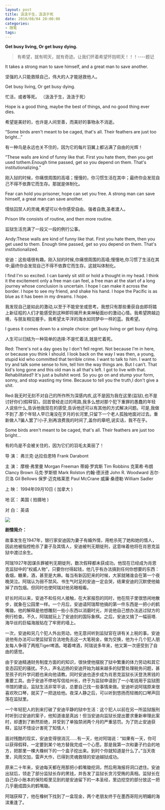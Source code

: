 ```yaml
---
layout: post
title: 汲汲于生，汲汲于死
date: 2010/08/04 20:00:00
categories: 
- 随笔
tags: 
---
```


**Get busy living, Or get busy dying.**

> 有希望，就有明天，就有奇迹。让我们怀着希望怀抱明天！！！----题记

It takes a strong man to save himself, and a great man to save another.

坚强的人只能救赎自己，伟大的人才能拯救他人。

Get busy living, Or get busy dying.

忙活，或者等死。 （汲汲于生，汲汲于死）

Hope is a good thing, maybe the best of things, and no good thing ever dies.

希望是美好的，也许是人间至善，而美好的事物永不消逝。

“Some birds aren't meant to be caged, that's all. Their feathers are just too bright...”

有一种鸟是永远也关不住的，因为它的每片羽翼上都沾满了自由的光辉！

“These walls are kind of funny like that. First you hate them, then you get used tothem.Enough time passed, get so you depend on them. That's institutionalizing.”

刚入狱的时候，你痛恨周围的高墙；慢慢的，你习惯生活在其中；最终你会发现自己不得不依靠它而生存。那就是体制化。

Fear can hold you prisoner, hope can set you free. A strong man can save himself, a great man can save another.

懦怯囚禁人的灵魂,希望可以令你感受自由。强者自救,圣者渡人。

Prison life consists of routine, and then more routine.

监狱生活充满了一段又一段的例行公事。

Andy:These walls are kind of funny like that. First you hate them, then you get used to them. Enough time passed, get so you depend on them. That's institutionalized.

安迪：这些墙很有趣。刚入狱的时候,你痛恨周围的高墙;慢慢地,你习惯了生活在其中;最终你会发现自己不得不依靠它而生存。这就叫体制化。

I find I'm so excited. I can barely sit still or hold a thought in my head. I think it the excitement only a free man can feel, a free man at the start of a long journey whose conclusion is uncertain. I hope I can make it across the border. I hope to see my friend, and shake his hand. I hope the Pacific is as blue as it has been in my dreams. I hope.

我发现自己是如此的激动,以至于不能安坐或思考。我想只有那些重获自由即将踏上新征程的人们才能感受到这种即将揭开未来神秘面纱的激动心情。我希望跨越边境，与朋友相见握手。我希望太平洋的海水如同梦中一样的蓝。我希望。

I guess it comes down to a simple choice: get busy living or get busy dying.

人生可以归结为一种简单的选择:不是忙着活,就是忙着死。

Red: There's not a day goes by I don't fell regret. Not because I'm in here, or because you think I should. I look back on the way I was then, a young, stupid kid who committed that terrible crime. I want to talk to him. I want to try and talk some sense to him, tell him the way things are. But I can’t. That kid's long gone and this old man is all that's left. I got to live with that. Rehabilitated? It's just a bullshit word. So you go on and stump your form, sonny, and stop wasting my time. Because to tell you the truth,I don't give a shit.

Red:我无时无刻不对自己的所作所为深感内疚,这不是因为我在这里(监狱),也不是讨好你们(假释官)。回首曾经走过的弯路,我多么想对那个犯下重罪的愚蠢的年轻人说些什么,告诉他我现在的感受,告诉他还可以有其他的方式解决问题。可是,我做不到了.那个年轻人早已淹没在岁月的长河里,只留下一个老人孤独地面对过去。重新做人?骗人罢了!小子,别再浪费我的时间了,盖你的章吧,说实话，我不在乎。

Some birds aren't meant to be caged, that's all. Their feathers are just too bright...

有的鸟是不会被关住的，因为它们的羽毛太美丽了！

导 演： 弗兰克·达拉伯恩特 Frank Darabont

主 演： 摩根·弗里曼 Morgan Freeman 蒂姆·罗宾斯 Tim Robbins 克莱希·布朗 Clancy Brown 马克·罗斯顿 Mark Rolston 约翰·德沃德 John R. Woodward 吉尔·贝洛 Gil Bellows 保罗·迈克格莱恩 Paul McCrane 威廉·桑德勒 William Sadler

上 映： 1994年09月10日 ( 加拿大 )

地 区： 美国 ( 拍摄地 )

对 白： 英语

![](http://ww3.sinaimg.cn/mw690/48910e01jw1eqzkphj5ftj20ci09egn6.jpg)

**剧情简介：**

故事发生在1947年，银行家安迪因为妻子有婚外情，用枪杀死了她和她的情人，因此他被指控枪杀了妻子及其情人，安迪被判无期徙刑，这意味着他将在肖恩克监狱中渡过余生。

 阿瑞1927年因谋杀罪被判无期徙刑，数次假释都未获成功。他现在已经成为肖恩克监狱中的“权威人物”，只要你付得起钱，他几乎有办法搞到任何你想要的东西：香烟，糖果，酒，甚至是大麻。每当有新囚犯来的时候，大家就赌谁会在第一个夜晚哭泣。阿瑞认为弱不禁风、书生气时足的安迪一定会哭，结果安迪的沉默使他输掉了四包烟。但同时也使阿瑞对他另眼相看。

好长时间以来，安迪不和任何人接触，在大家报怨的同时，他在院子里很悠闲地散步，就象在公园里一样。一个月后，安迪请阿瑞帮他搞的第一件东西是一把小的鹤嘴锄，他的解释是他想雕刻一些小东西以消磨时光，并说他自己想办法逃过狱方的例行检查。不久，阿瑞就玩上了安迪刻的国际象棋。之后，安迪又搞了一幅丽塔.海华丝的巨幅海报贴在了牢房的墙上。

一次，安迪和另几个犯人外出劳动，他无意间听到监狱官在讲有关上税的事。安迪说他有办法可以使监狱官合法地免去这一大笔税金，做为交换，他为十几个犯人朋友每人争得了两瓶Tiger啤酒。喝着啤酒，阿瑞说多年来，他又第一次感受到了自由的感觉。

由于安迪精通财务制度方面的的知识，很快使他摆脱了狱中繁重的体力劳动和其它变态囚犯的骚扰。不久，声名远扬的安迪开始为越来越多的狱警处理税务问题，甚至孩子的升学问题也来向他请教。同时安迪也逐步成为肖恩克监狱长沃登洗黑钱的重要工具。由于安迪不停地写信给州长，终于为监狱申请到了一小笔钱用于监狱图书馆的建设。监狱生活非常平谈，总要自己找一些事情来做。安迪听说阿瑞原来很喜欢吹口琴，就买了一把送给他。夜深人静之后，可以听到悠扬而轻微的口琴声回荡在监狱里。

一个年轻犯人的到来打破了安迪平静的狱中生活：这个犯人以前在另一所监狱服刑时听到过安迪的案子，他知道谁是真凶！但当安迪向监狱长提出要求重新审理此案时，却遭到了断然拒绝，并受到了单独禁闭两个月的严重惩罚。为了防止安迪获释，监狱不惜设计害死了知情人！

面对残酷的现实，安迪变得很消沉……有一天，他对阿瑞说：“如果有一天，你可以获得假释，一定要到某个地方替我完成一个心愿。那是我第一次和妻子约会的地方，把那里一棵大橡树下的一个盒子挖出来。到时个你就知道是什么了。”当天夜里，风雨交加，雷声大作，已得到灵魂救赎的安迪越狱成功。

原来二十年来，安迪每天都在用那把小鹤嘴锄挖洞，然后用海报将洞口遮住。安迪出狱后，领走了部分监狱长存的黑钱，并告发了监狱长贪污受贿的真相。监狱长在自己存小账本的保险柜里见到的是安迪留下的一本圣经，里边挖空的部分放这一把几乎磨成圆头的鹤嘴锄。

阿瑞获释了，他在橡树下找到了一盒现金，两个老朋友终于在墨西哥阳光明媚的海滨重逢了。


